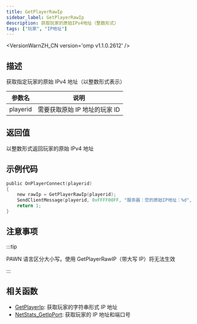 ```yaml
---
title: GetPlayerRawIp
sidebar_label: GetPlayerRawIp
description: 获取玩家的原始IPv4地址（整数形式）
tags: ["玩家", "IP地址"]
---
```


<VersionWarnZH_CN version='omp v1.1.0.2612' />

## 描述

获取指定玩家的原始 IPv4 地址（以整数形式表示）

| 参数名   | 说明                          |
| -------- | ----------------------------- |
| playerid | 需要获取原始 IP 地址的玩家 ID |

## 返回值

以整数形式返回玩家的原始 IPv4 地址

## 示例代码

```c
public OnPlayerConnect(playerid)
{
    new rawIp = GetPlayerRawIp(playerid);
    SendClientMessage(playerid, 0xFFFF00FF, "服务器：您的原始IP地址：%d", rawIp);
    return 1;
}
```

## 注意事项

:::tip

PAWN 语言区分大小写。使用 GetPlayerRawIP（带大写 IP）将无法生效

:::

## 相关函数

- [GetPlayerIp](GetPlayerIp): 获取玩家的字符串形式 IP 地址
- [NetStats_GetIpPort](NetStats_GetIpPort): 获取玩家的 IP 地址和端口号
